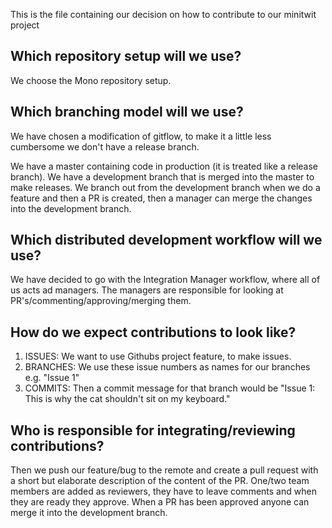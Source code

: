 This is the file containing our decision on how to contribute to our minitwit project

## Which repository setup will we use?
We choose the Mono repository setup.

## Which branching model will we use?
We have chosen a modification of gitflow, to make it a little less cumbersome we don't have a release branch.

We have a master containing code in production (it is treated like a release branch).
We have a development branch that is merged into the master to make releases.
We branch out from the development branch when we do a feature and then a PR is created, then a manager can merge the changes into the development branch. 

## Which distributed development workflow will we use?
We have decided to go with the Integration Manager workflow, where all of us acts ad managers. The managers are responsible for looking at PR's/commenting/approving/merging them.

## How do we expect contributions to look like?
1. ISSUES: We want to use Githubs project feature, to make issues. 
2. BRANCHES: We use these issue numbers as names for our branches e.g. "Issue 1"
3. COMMITS: Then a commit message for that branch would be "Issue 1: This is why the cat shouldn't sit on my keyboard."

## Who is responsible for integrating/reviewing contributions?
Then we push our feature/bug to the remote and create a pull request with a short but elaborate description of the content of the PR. One/two team members are added as reviewers, they have to leave comments and when they are ready they approve. When a PR has been approved anyone can merge it into the development branch. 